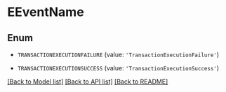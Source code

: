 # EEventName


## Enum

* `TRANSACTIONEXECUTIONFAILURE` (value: `'TransactionExecutionFailure'`)

* `TRANSACTIONEXECUTIONSUCCESS` (value: `'TransactionExecutionSuccess'`)

[[Back to Model list]](../README.md#documentation-for-models) [[Back to API list]](../README.md#documentation-for-api-endpoints) [[Back to README]](../README.md)


